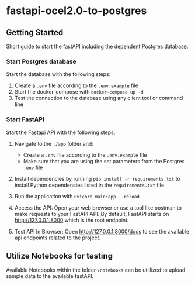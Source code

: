 # fastapi-ocel2.0-to-postgres

## Getting Started

Short guide to start the fastAPI including the dependent Postgres database.

### Start Postgres database

Start the database with the following steps:

1. Create a `.env` file according to the `.env.example` file
2. Start the docker-compose with `docker-compose up -d`
3. Test the connection to the database using any client tool or command line

### Start FastAPI

Start the Fastapi API with the following steps:
 
1. Navigate to the `./app` folder and:

    - Create a `.env` file according to the `.env.example` file
    - Make sure that you are using the set parameters from the Postgres `.env` file 

2. Install dependencies by running `pip install -r requirements.txt` to install Python dependencies listed in the `requirements.txt` file

3. Run the application with `uvicorn main:app --reload`

4. Access the API: Open your web browser or use a tool like postman to make requests to your FastAPI API. By default, FastAPI starts on http://127.0.0.1:8000 which is the root endpoint.

5. Test API In Browser: Open http://127.0.0.1:8000/docs to see the available api endpoints related to the project.

## Utilize Notebooks for testing

Available Notebooks within the folder `/notebooks` can be utiilized to upload sample data to the available fastAPI.